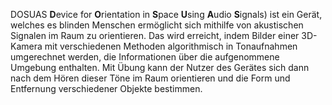 DOSUAS **D**evice for **O**rientation in **S**pace **U**sing 
	**A**udio **S**ignals) ist ein Gerät, welches es blinden Menschen ermöglicht
	sich mithilfe von akustischen Signalen im Raum zu orientieren. Das wird erreicht, indem Bilder 
	einer 3D-Kamera mit verschiedenen Methoden algorithmisch in Tonaufnahmen umgerechnet werden,
	die Informationen über die aufgenommene Umgebung enthalten. Mit Übung kann der Nutzer des Gerätes 
	sich dann nach dem Hören dieser Töne im Raum orientieren und die Form und Entfernung verschiedener 
	Objekte bestimmen.
